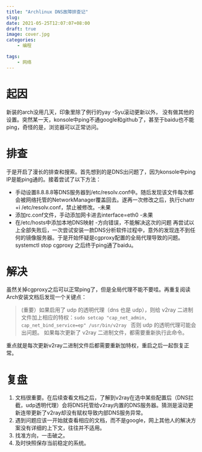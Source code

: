 ```yaml
---
title: "Archlinux DNS故障排查记"
slug: 
date: 2021-05-25T12:07:07+08:00
draft: true
image: cover.jpg
categories:
    - 编程

tags: 
    - 网络
---
```

# 起因
新装的arch没用几天，印象里除了例行的yay -Syu滚动更新以外， 没有做其他的设置。突然某一天，konsole中ping不通google和github了，甚至于baidu也不能ping，奇怪的是，浏览器可以正常访问。
# 排查
于是开启了漫长的排查和搜索。首先想到的是DNS出问题了，因为konsole中ping IP是能ping通的。接着尝试了以下方法：
- 手动设置8.8.8.8等DNS服务器到/etc/resolv.conf中。随后发现该文件每次都会被网络托管的NetworkManager覆盖回去。遂再一次修改之后，执行chattr +i /etc/resolv.conf，禁止被修改。-未果
- 添加rc.conf文件，手动添加网卡进去interface=eth0 -未果
- 在/etc/hosts中添加本地DNS映射 -方向错误，不能解决这次的问题
再尝试以上全部失败后，一次尝试安装一款DNS分析软件过程中，意外的发现连不到任何的镜像服务器。于是开始怀疑是cgproxy配置的全局代理导致的问题。systemctl stop cgproxy 之后终于ping通了baidu。
# 解决
虽然关掉cgproxy之后可以正常ping了，但是全局代理不能不要哇。再重复阅读Arch安装文档后发现一个关键点：
> (重要）如果启用了 udp 的透明代理（dns 也是 udp），则给 v2ray 二进制文件加上相应的特权：`sudo setcap "cap_net_admin, cap_net_bind_service=ep" /usr/bin/v2ray `
否则 udp 的透明代理可能会出问题。
如果每次更新了 v2ray 二进制文件，都需要重新执行此命令。

重点就是每次更新v2ray二进制文件后都需要重新加特权，重启之后一起恢复正常。
# 复盘
1. 文档很重要。在后续查看文档之后，了解到v2ray在选中某些配置后（DNS拦截，udp透明代理）会将DNS托管给v2ray内置的DNS服务器。猜测是滚动更新连带更新了v2ray却没有赋权导致内部DNS服务异常。
2. 遇到问题应该一开始就查看相应的文档，而不是google，网上其他人的解决方案没有详细的上下文，往往并不适用。
3. 找准方向，一击破之。
4. 及时快照保存当前稳定的系统。